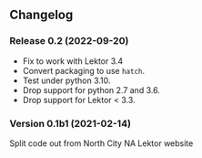 ## Changelog

### Release 0.2 (2022-09-20)

- Fix to work with Lektor 3.4
- Convert packaging to use `hatch`.
- Test under python 3.10.
- Drop support for python 2.7 and 3.6.
- Drop support for Lektor < 3.3.

### Version 0.1b1 (2021-02-14)

Split code out from North City NA Lektor website


